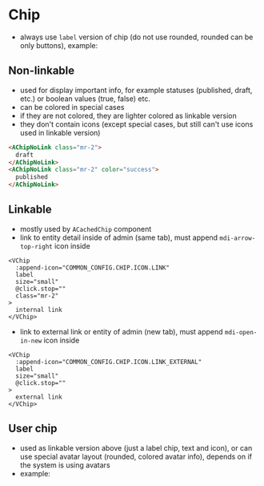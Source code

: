 <script setup>
import ChipsDemo from "./ChipsDemo.vue";
import ChipsDemoNonLinkable from "./ChipsDemoNonLinkable.vue";
import ChipsDemoLinkable from "./ChipsDemoLinkable.vue";
import ChipsDemoLinkableExternal from "./ChipsDemoLinkableExternal.vue";
import ChipsDemoUser from "./ChipsDemoUser.vue";
</script>

# Chip

- always use `label` version of chip (do not use rounded, rounded can be only buttons), example:
<DocsExample>
  <ChipsDemo />
</DocsExample>

## Non-linkable
- used for display important info, for example statuses (published, draft, etc.) or boolean values (true, false) etc.
- can be colored in special cases
- if they are not colored, they are lighter colored as linkable version
- they don't contain icons (except special cases, but still can't use icons used in linkable version)

<DocsExample>
  <ChipsDemoNonLinkable />
</DocsExample>

```html
<AChipNoLink class="mr-2">
  draft
</AChipNoLink>
<AChipNoLink class="mr-2" color="success">
  published
</AChipNoLink>
```

## Linkable
- mostly used by `ACachedChip` component
- link to entity detail inside of admin (same tab), must append `mdi-arrow-top-right` icon inside

<DocsExample>
  <ChipsDemoLinkable />
</DocsExample>

```vue
<VChip
  :append-icon="COMMON_CONFIG.CHIP.ICON.LINK"
  label
  size="small"
  @click.stop=""
  class="mr-2"
>
  internal link
</VChip>
```
- link to external link or entity of admin (new tab), must append `mdi-open-in-new` icon inside

<DocsExample>
  <ChipsDemoLinkableExternal />
</DocsExample>

```vue
<VChip
  :append-icon="COMMON_CONFIG.CHIP.ICON.LINK_EXTERNAL"
  label
  size="small"
  @click.stop=""
>
  external link
</VChip>
```


## User chip
- used as linkable version above (just a label chip, text and icon), or can use special avatar layout (rounded, colored avatar info), depends on if the system is using avatars
- example:

<DocsExample>
  <ChipsDemoUser />
</DocsExample>
